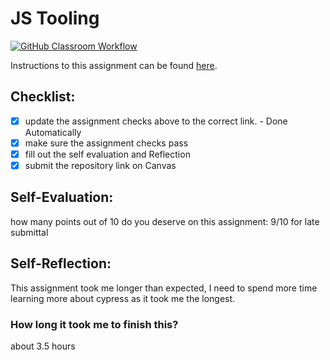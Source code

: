 JS Tooling
===================================
[![GitHub Classroom Workflow](https://github.com/IT3049C-Lively-FA23/Tooling-Lab-Template/actions/workflows/classroom.yml/badge.svg)](https://github.com/IT3049C-Lively-FA23/Tooling-Lab-Template/actions/workflows/classroom.yml)

Instructions to this assignment can be found [here](https://reedws.github.io/IT3049C/coursework/labs/tooling/).

## Checklist:
- [x] update the assignment checks above to the correct link. - Done Automatically
- [x] make sure the assignment checks pass
- [x] fill out the self evaluation and Reflection
- [x] submit the repository link on Canvas

## Self-Evaluation: 
how many points out of 10 do you deserve on this assignment: 9/10 for late submittal

## Self-Reflection:
This assignment took me longer than expected, I need to spend more time learning more about cypress as it took me the longest.

### How long it took me to finish this?
about 3.5 hours